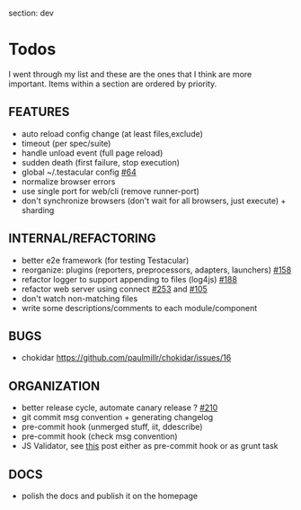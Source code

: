 section: dev

# Todos

I went through my list and these are the ones that I think are more important. Items within a section are ordered by priority.

## FEATURES

* auto reload config change (at least files,exclude)
* timeout (per spec/suite)
* handle unload event (full page reload)
* sudden death (first failure, stop execution)
* global ~/.testacular config [#64](https://github.com/vojtajina/testacular/issues/264)
* normalize browser errors
* use single port for web/cli (remove runner-port)
* don't synchronize browsers (don't wait for all browsers, just execute) + sharding


## INTERNAL/REFACTORING

* better e2e framework (for testing Testacular)
* reorganize: plugins (reporters, preprocessors, adapters, launchers) [#158](https://github.com/vojtajina/testacular/i158)
* refactor logger to support appending to files (log4js) [#188](https://github.com/vojtajina/testacular/pull/188)
* refactor web server using connect [#253](https://github.com/vojtajina/testacular/issues/253) and [#105](https://github.com/vojtajina/testacular/issues/105)
* don't watch non-matching files
* write some descriptions/comments to each module/component 

## BUGS

* chokidar https://github.com/paulmillr/chokidar/issues/16


## ORGANIZATION

* better release cycle, automate canary release ? [#210](https://github.com/vojtajina/testacular/issues/210)
* git commit msg convention + generating changelog
* pre-commit hook (unmerged stuff, iit, ddescribe)
* pre-commit hook (check msg convention)
* JS Validator, see [this](http://ariya.ofilabs.com/2012/10/javascript-validator-with-esprima.html) post either as pre-commit hook or as grunt task

## DOCS

* polish the docs and publish it on the homepage
